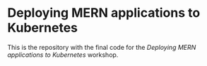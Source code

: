 # Deploying MERN applications to Kubernetes

This is the repository with the final code for the _Deploying MERN applications to Kubernetes_ workshop.

